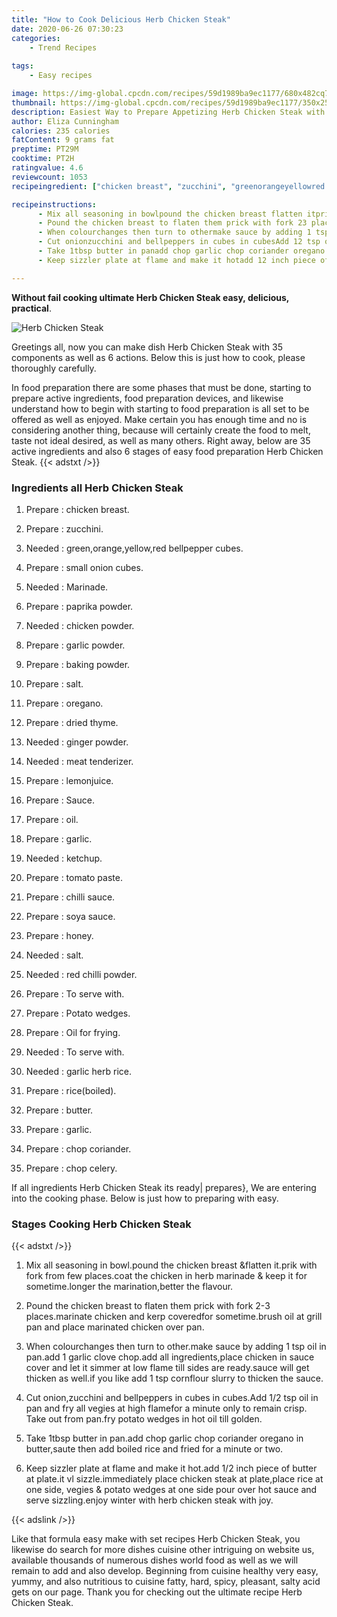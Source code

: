 ```yaml
---
title: "How to Cook Delicious Herb Chicken Steak"
date: 2020-06-26 07:30:23
categories:
    - Trend Recipes
    
tags:
    - Easy recipes

image: https://img-global.cpcdn.com/recipes/59d1989ba9ec1177/680x482cq70/herb-chicken-steak-recipe-main-photo.jpg
thumbnail: https://img-global.cpcdn.com/recipes/59d1989ba9ec1177/350x250cq70/herb-chicken-steak-recipe-main-photo.jpg
description: Easiest Way to Prepare Appetizing Herb Chicken Steak with 35 ingredients and 6 stages of easy cooking.
author: Eliza Cunningham
calories: 235 calories
fatContent: 9 grams fat
preptime: PT29M
cooktime: PT2H
ratingvalue: 4.6
reviewcount: 1053
recipeingredient: ["chicken breast", "zucchini", "greenorangeyellowred bellpepper cubes", "small onion cubes", "Marinade", "paprika powder", "chicken powder", "garlic powder", "baking powder", "salt", "oregano", "dried thyme", "ginger powder", "meat tenderizer", "lemonjuice", "Sauce", "oil", "garlic", "ketchup", "tomato paste", "chilli sauce", "soya sauce", "honey", "salt", "red chilli powder", "To serve with", "Potato wedges", "Oil for frying", "To serve with", "garlic herb rice", "riceboiled", "butter", "garlic", "chop coriander", "chop celery"]

recipeinstructions: 
      - Mix all seasoning in bowlpound the chicken breast flatten itprik with fork from few placescoat the chicken in herb marinade  keep it for sometimelonger the marinationbetter the flavour 
      - Pound the chicken breast to flaten them prick with fork 23 placesmarinate chicken and kerp coveredfor sometimebrush oil at grill pan and place marinated chicken over pan 
      - When colourchanges then turn to othermake sauce by adding 1 tsp oil in panadd 1 garlic clove chopadd all ingredientsplace chicken in sauce cover and let it simmer at low flame till sides are readysauce will get thicken as wellif you like add 1 tsp cornflour slurry to thicken the sauce 
      - Cut onionzucchini and bellpeppers in cubes in cubesAdd 12 tsp oil in pan and fry all vegies at high flamefor a minute only to remain crisp Take out from panfry potato wedges in hot oil till golden 
      - Take 1tbsp butter in panadd chop garlic chop coriander oregano in buttersaute then add boiled rice and fried for a minute or two 
      - Keep sizzler plate at flame and make it hotadd 12 inch piece of butter at plateit vl sizzleimmediately place chicken steak at plateplace rice at one side vegies  potato wedges at one side pour over hot sauce and serve sizzlingenjoy winter with herb chicken steak with joy

---
```




**Without fail cooking ultimate Herb Chicken Steak easy, delicious, practical**. 


![Herb Chicken Steak](https://img-global.cpcdn.com/recipes/59d1989ba9ec1177/680x482cq70/herb-chicken-steak-recipe-main-photo.jpg "Herb Chicken Steak")




Greetings all, now you can make dish Herb Chicken Steak with 35 components as well as 6 actions. Below this is just how to cook, please thoroughly carefully.

In food preparation there are some phases that must be done, starting to prepare active ingredients, food preparation devices, and likewise understand how to begin with starting to food preparation is all set to be offered as well as enjoyed. Make certain you has enough time and no is considering another thing, because will certainly create the food to melt, taste not ideal desired, as well as many others. Right away, below are 35 active ingredients and also 6 stages of easy food preparation Herb Chicken Steak.
{{< adstxt />}}

### Ingredients all Herb Chicken Steak


1. Prepare  : chicken breast.

1. Prepare  : zucchini.

1. Needed  : green,orange,yellow,red bellpepper cubes.

1. Prepare  : small onion cubes.

1. Needed  : Marinade.

1. Prepare  : paprika powder.

1. Needed  : chicken powder.

1. Prepare  : garlic powder.

1. Prepare  : baking powder.

1. Prepare  : salt.

1. Prepare  : oregano.

1. Prepare  : dried thyme.

1. Needed  : ginger powder.

1. Needed  : meat tenderizer.

1. Prepare  : lemonjuice.

1. Prepare  : Sauce.

1. Prepare  : oil.

1. Prepare  : garlic.

1. Needed  : ketchup.

1. Prepare  : tomato paste.

1. Prepare  : chilli sauce.

1. Prepare  : soya sauce.

1. Prepare  : honey.

1. Needed  : salt.

1. Needed  : red chilli powder.

1. Prepare  : To serve with.

1. Prepare  : Potato wedges.

1. Prepare  : Oil for frying.

1. Needed  : To serve with.

1. Needed  : garlic herb rice.

1. Prepare  : rice(boiled).

1. Prepare  : butter.

1. Prepare  : garlic.

1. Prepare  : chop coriander.

1. Prepare  : chop celery.



If all ingredients Herb Chicken Steak its ready| prepares}, We are entering into the cooking phase. Below is just how to preparing with easy.

### Stages Cooking Herb Chicken Steak

{{< adstxt />}}


1. Mix all seasoning in bowl.pound the chicken breast &amp;flatten it.prik with fork from few places.coat the chicken in herb marinade &amp; keep it for sometime.longer the marination,better the flavour.



1. Pound the chicken breast to flaten them prick with fork 2-3 places.marinate chicken and kerp coveredfor sometime.brush oil at grill pan and place marinated chicken over pan.



1. When colourchanges then turn to other.make sauce by adding 1 tsp oil in pan.add 1 garlic clove chop.add all ingredients,place chicken in sauce cover and let it simmer at low flame till sides are ready.sauce will get thicken as well.if you like add 1 tsp cornflour slurry to thicken the sauce.



1. Cut onion,zucchini and bellpeppers in cubes in cubes.Add 1/2 tsp oil in pan and fry all vegies at high flamefor a minute only to remain crisp. Take out from pan.fry potato wedges in hot oil till golden.



1. Take 1tbsp butter in pan.add chop garlic chop coriander oregano in butter,saute then add boiled rice and fried for a minute or two.



1. Keep sizzler plate at flame and make it hot.add 1/2 inch piece of butter at plate.it vl sizzle.immediately place chicken steak at plate,place rice at one side, vegies &amp; potato wedges at one side pour over hot sauce and serve sizzling.enjoy winter with herb chicken steak with joy.





{{< adslink />}}

Like that formula easy make with set recipes Herb Chicken Steak, you likewise do search for more dishes cuisine other intriguing on website us, available thousands of numerous dishes world food as well as we will remain to add and also develop. Beginning from cuisine healthy very easy, yummy, and also nutritious to cuisine fatty, hard, spicy, pleasant, salty acid gets on our page. Thank you for checking out the ultimate recipe Herb Chicken Steak.
